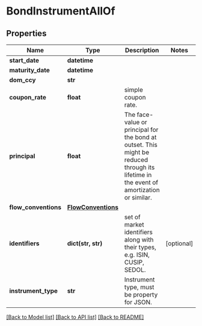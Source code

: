 # BondInstrumentAllOf

## Properties
Name | Type | Description | Notes
------------ | ------------- | ------------- | -------------
**start_date** | **datetime** |  | 
**maturity_date** | **datetime** |  | 
**dom_ccy** | **str** |  | 
**coupon_rate** | **float** | simple coupon rate. | 
**principal** | **float** | The face-value or principal for the bond at outset.              This might be reduced through its lifetime in the event of amortization or similar. | 
**flow_conventions** | [**FlowConventions**](FlowConventions.md) |  | 
**identifiers** | **dict(str, str)** | set of market identifiers along with their types, e.g. ISIN, CUSIP, SEDOL. | [optional] 
**instrument_type** | **str** | Instrument type, must be property for JSON. | 

[[Back to Model list]](../README.md#documentation-for-models) [[Back to API list]](../README.md#documentation-for-api-endpoints) [[Back to README]](../README.md)


